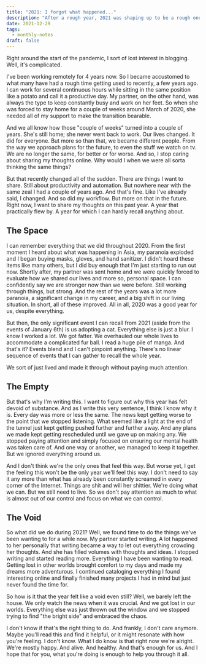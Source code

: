 ```yaml
---
title: "2021: I forgot what happened..."
description: "After a rough year, 2021 was shaping up to be a rough one as well. And, for all intents and purposes, it was. But somehow I cannot recall much about it. Every day was more or less the same."
date: 2021-12-29
tags:
  - monthly-notes
draft: false
---
```


Right around the start of the pandemic, I sort of lost interest in blogging. Well, it's complicated.

I've been working remotely for 4 years now. So I became accustomed to what many have had a rough time getting used to recently, a few years ago. I can work for several continuous hours while sitting in the same position like a potato and call it a productive day. My partner, on the other hand, was always the type to keep constantly busy and work on her feet. So when she was forced to stay home for a couple of weeks around March of 2020, she needed all of my support to make the transition bearable.

And we all know how those "couple of weeks" turned into a couple of years. She's still home; she never went back to work. Our lives changed. It did for everyone. But more so than that, we became different people. From the way we approach plans for the future, to even the stuff we watch on tv. We are no longer the same, for better or for worse. And so, I stop caring about sharing my thoughts online. Why would I when we were all sorta thinking the same things?

But that recently changed all of the sudden. There are things I want to share. Still about productivity and automation. But nowhere near with the same zeal I had a couple of years ago. And that's fine. Like I've already said, I changed. And so did my workflow. But more on that in the future. Right now, I want to share my thoughts on this past year. A year that practically flew by. A year for which I can hardly recall anything about.

## The Space
I can remember everything that we did throughout 2020. From the first moment I heard about what was happening in Asia, my paranoia exploded and I began buying masks, gloves, and hand sanitizer. I didn't hoard these items like many others, but I did buy enough that I'm just starting to run out now. Shortly after, my partner was sent home and we were quickly forced to evaluate how we shared our lives and more so, personal space. I can confidently say we are stronger now than we were before. Still working through things, but strong. And the rest of the years was a lot more paranoia, a significant change in my career, and a big shift in our living situation. In short, all of these improved. All in all, 2020 was a good year for us, despite everything.

But then, the only significant event I can recall from 2021 (aside from the events of January 6th) is us adopting a cat. Everything else is just a blur. I know I worked a lot. We got fatter. We overhauled our whole lives to accommodate a complicated fur ball. I read a huge pile of manga. And that's it? Events blend and I can't pinpoint anything. There's no linear sequence of events that I can gather to recall the whole year.

We sort of just lived and made it through without paying much attention.

## The Empty
But that's why I'm writing this. I want to figure out why this year has felt devoid of substance. And as I write this very sentence, I think I know why it is. Every day was more or less the same. The news kept getting worse to the point that we stopped listening. What seemed like a light at the end of the tunnel just kept getting pushed further and further away. And any plans we made kept getting rescheduled until we gave up on making any. We stopped paying attention and simply focused on ensuring our mental health was taken care of. And one way or another, we managed to keep it together. But we ignored everything around us.

And I don't think we're the only ones that feel this way. But worse yet, I get the feeling this won't be the only year we'll feel this way. I don't need to say it any more than what has already been constantly screamed in every corner of the Internet. Things are shit and will her shittier. We're doing what we can. But we still need to live. So we don't pay attention as much to what is almost out of our control and focus on what we can control.

## The Void
So what did we do during 2021? Well, we found time to do the things we've been wanting to for a while now. My partner started writing. A lot happened to her personally that writing became a way to let out everything crowding her thoughts. And she has filled volumes with thoughts and ideas. I stopped writing and started reading more. Everything I have been wanting to read. Getting lost in other worlds brought comfort to my days and made my dreams more adventurous. I continued cataloging everything I found interesting online and finally finished many projects I had in mind but just never found the time for.

So how is it that the year felt like a void even still? Well, we barely left the house. We only watch the news when it was crucial. And we got lost in our worlds. Everything else was just thrown out the window and we stopped trying to find "the bright side" and embraced the chaos.

I don't know if that's the right thing to do. And frankly, I don't care anymore. Maybe you'll read this and find it helpful, or it might resonate with how you're feeling. I don't know. What I do know is that right now we're alright. We're mostly happy. And alive. And healthy. And that's enough for us. And I hope that for you, what you're doing is enough to help you through it all.